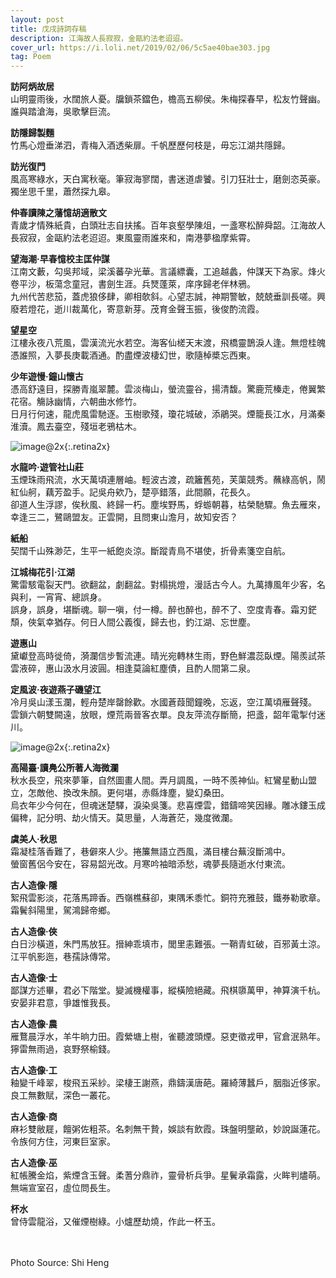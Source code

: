 ```yaml
---
layout: post
title: 戊戌詩詞存稿
description: 江海故人長寂寂，金甌約法老迢迢。
cover_url: https://i.loli.net/2019/02/06/5c5ae40bae303.jpg
tag: Poem
---
```


**訪阿炳故居**   
山明靈雨後，水闊旅人憂。牖鎖茶鐺色，檐高五柳侯。朱梅探春早，松友竹聲幽。誰與踏滄海，吳歌擊巨流。

**訪隱歸製麵**   
竹馬心燈垂涕泗，青梅入酒透柴扉。千帆歷歷何枝是，毋忘江湖共隱歸。

**訪光復門**   
風高寒綠水，天白寓秋毫。筆寂海寥闊，書迷道虐饕。引刀狂壯士，磨劍恣英豪。獨坐思千里，蕭然探九皋。

**仲春讀陳之藩憶胡適散文**   
青歲才情殊紙貴，白頭壯志自扶搖。百年哀壑學陳俎，一盞寒松醉舜韶。江海故人長寂寂，金甌約法老迢迢。東風靈雨誰來和，南港夢楹摩紫霄。

**望海潮·早春憶校主匡仲謀**   
江南文藪，勾吳邦域，梁溪蕃孕光華。言議縹囊，工追越蠡，仲謀天下為家。烽火卷平沙，板蕩念童冠，書劍生涯。兵燹蓬萊，庠序歸老伴林鴉。  
九州代苦悲笳，蓋虎狼侈肆，卿相欹斜。心望志誠，神期警敏，兢兢垂訓長嗟。興廢若燈花，逝川裁萬化，寄意新芽。茂育金聲玉振，後俊酌流霞。

**望星空**   
江樓永夜八荒風，雲漢流光水若空。海客仙槎天末渡，飛橋靈鵲淚人逢。無燈桂魄憑誰照，入夢長庚載酒通。酌盡煙波棲幻世，歌隨棹槳忘西東。

**少年遊慢·鐘山懷古**   
憑高舒遠目，探勝青嵐翠麓。雲淡梅山，螢流靈谷，揚清馥。驚鹿荒榛走，倦翼繁花宿。觴詠幽情，六朝曲水修竹。  
日月行何速，龍虎風雷馳逐。玉樹歌殘，瓊花城破，添鵑哭。煙籠長江水，月滿秦淮瀆。鳳去臺空，殘垣老鴉枯木。

![image@2x](https://i.loli.net/2019/02/06/5c5ae40a5a66a.jpg){:.retina2x}

**水龍吟·遊管社山莊**   
玉煙珠雨飛流，水天萬頃連層岫。輕波古渡，疏籬舊苑，芙蕖競秀。蘸綠高帆，鬧紅仙舸，藕芳盈手。記吳舟欸乃，楚亭錯落，此間願，花長久。  
卻道人生浮謬，俟秋風、終歸一朽。塵埃野馬，蜉蝣朝暮，枯榮馳驟。魚去雁來，幸逢三二，鷺鷗盟友。正雲開，且問東山澹月，故知安否？

**紙船**   
契闊千山殊渺茫，生平一紙飽炎涼。斷蹤青鳥不堪使，折骨素箋空自航。

**江城梅花引·江湖**   
驚雷駭電裂天門。欲翻盆，劇翻盆。對榻挑燈，漫話古今人。九萬摶風年少客，名與利，一宵宵、總誤身。  
誤身，誤身，堪斷魂。聊一嗔，付一樽。醉也醉也，醉不了、空度青春。霜刃鋩頹，俠氣幸猶存。何日人間公義復，歸去也，釣江湖、忘世塵。

**遊惠山**   
黛巘登高時徙倚，漪瀾信步暫流連。晴光宛轉林生雨，野色鮮濃蕊臥煙。陽羨試茶雲液碎，惠山汲水月波圓。相逢莫論紅塵債，且酌人間第二泉。

**定風波·夜遊燕子磯望江**   
冷月吳山漾玉瀾，輕舟楚岸罄餘歡。水國蒼葭聞鐘晚，忘返，空江萬頃雁聲殘。  
雲鎖六朝雙闕遠，放眼，煙荒兩晉客衣單。良友萍流存斷簡，把盞，韶年電掣付迷川。

![image@2x](https://i.loli.net/2019/02/06/5c5ae407ee4a2.jpg){:.retina2x}

**高陽臺·讀鳧公所著人海微瀾**   
秋水長空，飛來夢筆，自然圖畫人間。弄月調風，一時不羨神仙。紅鸞星動山盟立，怎敵他、換改朱顏。更何堪，赤縣烽塵，變幻桑田。  
烏衣年少今何在，但魂迷楚驛，淚染吳箋。悲喜煙雲，錯鑄啼笑因緣。雕冰鏤玉成偏稗，記分明、劫火情天。莫思量，人海蒼茫，幾度微瀾。

**虞美人·秋思**   
霜凝桂落香難了，巷僻來人少。捲簾無語立西風，滿目樓台蕪沒斷鴻中。  
螢窗舊侶今安在，容易韶光改。月寒吟袖暗添愁，魂夢長隨逝水付東流。

**古人造像·隱**   
絮飛雲影淡，花落馬蹄香。西嶺樵蘇卻，東隅禾黍忙。銅符充雅鼓，鐵券勒歌章。霜鬢斜陽里，駕鴻歸帝鄉。

**古人造像·俠**   
白日沙橫道，朱門馬放狂。搢紳乖填市，閭里恚難張。一鞘青虹破，百邪黃土涼。江平帆影迤，巷孺詠傳常。

**古人造像·士**   
鄙謀方述畢，君必下階堂。變滅機權事，縱橫險絕藏。飛棋隳萬甲，神算演千杭。安晏非君意，爭雄惟我長。

**古人造像·農**   
雁鶩晨浮水，羊牛晌力田。霞縈塘上樹，雀聽渡頭煙。惡吏徵戎甲，官倉泯熟年。獰雷無雨過，哀野祭榆錢。

**古人造像·工**   
釉變千峰翠，梭飛五采紗。梁棲王謝燕，鼎鑄漢唐葩。羅綺薄蠶戶，胭脂近侈家。良工無數賦，深色一叢花。

**古人造像·商**   
麻衫雙敝屣，饘粥佐粗茶。名刺無干贄，娛談有飲霞。珠盤明壟畝，妙說誕蓮花。令族何方住，河東巨室家。

**古人造像·巫**   
紅帳騰金焰，紫煙含玉聲。柔蓍分鼎祚，靈骨析兵爭。星鬢承霜露，火眸判燼萌。無端宣室召，虛位問長生。

**杯水**   
曾侍雲龍浴，又催煙樹綠。小爐歷劫燒，作此一杯玉。

&emsp;  
&emsp;  
Photo Source: Shi Heng

